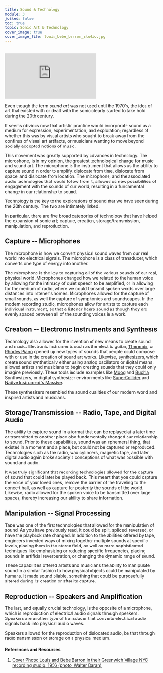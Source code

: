 ```yaml
---
title: Sound & Technology
module: 3
jotted: false
toc: true
topic: Sonic Art & Technology
cover_image: true
cover_image_file: louis_bebe_barron_studio.jpg
---
```



<br />

<div class="embed-responsive embed-responsive-16by9"><iframe class="embed-responsive-item" src="https://www.youtube.com/embed/MYrZf6_9eZI" frameborder="0" allow="accelerometer; autoplay; encrypted-media; gyroscope; picture-in-picture" allowfullscreen></iframe></div>


Even though the term _sound art_ was not used until the 1970's, the idea of art that existed with or dealt with the sonic clearly started to take hold during the 20th century.

It seems obvious now that artistic practice would incorporate sound as a medium for expression, experimentation, and exploration; regardless of whether this was by visual artists who sought to break away from the confines of visual art artifacts, or musicians wanting to move beyond socially accepted notions of music.

This movement was greatly supported by advances in technology. The microphone, is in my opinion, the greatest technological change for music and sound art. The microphone is the instrument that allows us the ability to capture sound in order to amplify, dislocate from time, dislocate from space, and dislocate from location. The microphone, and the associated audio technologies that would follow from it, allowed us new possibilities of engagement with the sounds of our world; resulting in a fundamental change in our relationship to sound.

Technology is the key to the explorations of sound that we have seen during the 20th century. The two are intimately linked.



In particular, there are five broad categories of technology that have helped the expansion of sonic art; capture, creation, storage/transmission, manipulation, and reproduction.

## Capture -- Microphones

The microphone is how we convert physical sound waves from our real world into electrical signals. The microphone is a class of transducer, which converts one type of energy into another.

The microphone is the key to capturing all of the various sounds of our real, physical world. Microphones changed how we related to the human voice by allowing for the intimacy of quiet speech to be amplified, or in allowing for the medium of radio, where we could transmit spoken words over large distances into listener's homes. Microphones allowed for the capture of small sounds, as well the capture of symphonies and soundscapes. In the modern recording studio, microphones allow for artists to capture each individual instrument, so that a listener hears sound as though they are evenly spaced between all of the sounding voices in a work.

## Creation -- Electronic Instruments and Synthesis

Technology also allowed for the invention of new means to create sound and music. Electronic instruments such as the electric guitar, [Theremin](https://www.britannica.com/art/theremin), or [Rhodes Piano](https://en.wikipedia.org/wiki/Rhodes_piano) opened up new types of sounds that people could compose with or use in the creation of sound art works. Likewise, synthesizers, which create sound synthetically either using analog oscillators or digital means, allowed artists and musicians to begin creating sounds that they could only imagine previously. These tools include examples like [Moog](https://www.moogmusic.com/original-series?type=14) and [Buchla](https://buchla.com/history/) Synthesizers, or digital synthesizer environments like [SuperCollider](https://supercollider.github.io) and [Native Instrument's Massive](https://www.native-instruments.com/en/products/komplete/synths/massive-x/).

These synthesizers resembled the sound qualities of our modern world and inspired artists and musicians.

## Storage/Transmission -- Radio, Tape, and Digital Audio

The ability to capture sound in a format that can be replayed at a later time or transmitted to another place also fundamentally changed our relationship to sound. Prior to these capabilities, sound was an ephemeral thing, that existed in a moment and a place, but could not be captured or reproduced. Technologies such as the radio, wax cylinders, magnetic tape, and later digital audio again broke society's conceptions of what was possible with sound and audio.

It was truly significant that recording technologies allowed for the capture of sound that could later be played back. This meant that you could capture the voice of your loved ones, remove the barrier of the traveling to the concert hall, as well as capture for posterity the sounds of the world. Likewise, radio allowed for the spoken voice to be transmitted over large spaces, thereby increasing our ability to share information.

## Manipulation -- Signal Processing

Tape was one of the first technologies that allowed for the manipulation of sound. As you have previously read, it could be split, spliced, reversed, or have the playback rate changed. In addition to the abilities offered by tape, engineers invented ways of mixing together multiple sounds at specific levels, placing them in the stereo field, as well as more sophisticated techniques like emphasizing or reducing specific frequencies, placing sounds in artificial reverberation, or changing the dynamic range of sound.

These capabilities offered artists and musicians the ability to manipulate sound in a similar fashion to how physical objects could be manipulated by humans. It made sound pliable, something that could be purposefully altered during its creation or after its capture.

## Reproduction -- Speakers and Amplification

The last, and equally crucial technology, is the opposite of a microphone, which is reproduction of electrical audio signals through speakers. Speakers are another type of transducer that converts electrical audio signals back into physical audio waves.

Speakers allowed for the reproduction of dislocated audio, be that through radio transmission or storage on a physical medium.


<div class="ref">
<h4>References and Resources</h4>


<ol>
<li><a href="https://www.effectrode.com/knowledge-base/louis-barron-pioneer-of-tube-audio-effects/">Cover Photo: Louis and Bebe Barron in their Greenwich Village NYC recording studio, 1956 (photo: Walter Daran)</a></li>
</ol>
</div>
